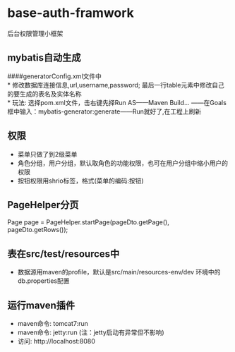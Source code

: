 # base-auth-framwork
后台权限管理小框架

## mybatis自动生成

 ####generatorConfig.xml文件中<br>
    * 修改数据库连接信息,url,username,password; 最后一行table元素中修改自己的要生成的表名及实体名称<br>
 	* 玩法: 选择pom.xml文件，击右键先择Run AS——Maven Build… ——在Goals框中输入：mybatis-generator:generate——Run就好了,在工程上刷新
 
## 权限
 * 菜单只做了到2级菜单<br>
 * 角色分组，用户分组，默认取角色的功能权限，也可在用户分组中缩小用户的权限<br>
 * 按钮权限用shrio标签，格式(菜单的编码:按钮)

## PageHelper分页
  Page<SaleUser> page = PageHelper.startPage(pageDto.getPage(), pageDto.getRows());
  
## 表在src/test/resources中
   * 数据源用maven的profile，默认是src/main/resources-env/dev 环境中的db.properties配置
   
## 运行maven插件
   * maven命令: tomcat7:run
   * maven命令: jetty:run  (注：jetty启动有异常但不影响)
   * 访问: http://localhost:8080  

